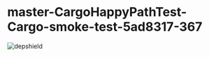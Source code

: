 # master-CargoHappyPathTest-Cargo-smoke-test-5ad8317-367

![depshield](https://depshield.sonatype.org/badges/depshield-prod/master-CargoHappyPathTest-Cargo-smoke-test-5ad8317-367/depshield.svg)